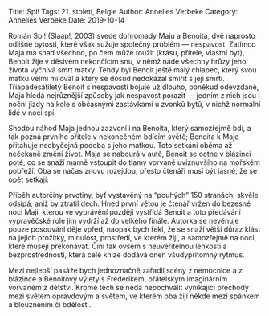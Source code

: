 Title: Spi!
Tags: 21. století, Belgie
Author: Annelies Verbeke
Category: Annelies Verbeke
Date: 2019-10-14

Román Spi! (Slaap!, 2003) svede dohromady Maju a Benoita, dvě naprosto odlišné bytosti, které však sužuje společný problém — nespavost. Zatímco Maja má snad všechno, po čem může toužit (krásu, přítele, vlastní byt), Benoit žije v děsivém nekončícím snu, v němž nade všechny hrůzy jeho života vyčnívá smrt matky. Tehdy byl Benoit ještě malý chlapec, který svou matku velmi miloval a který se dosud nedokázal smířit s její smrtí. Třiapadesátiletý Benoit s nespavostí bojuje už dlouho, poněkud odevzdaně, Maja hledá nejrůznější způsoby jak nespavost porazit — jedním z nich jsou i noční jízdy na kole s občasnými zastávkami u zvonků bytů, v nichž normální lidé v noci spí.

Shodou náhod Maja jednou zazvoní i na Benoita, který samozřejmě bdí, a tak pozná prvního přítele v nekonečném bdícím světě; Benoita k Maje přitahuje neobyčejná podoba s jeho matkou. Toto setkání oběma až nečekaně změní život. Maja se nabourá v autě, Benoit se octne v blázinci poté, co se snaží marně vstoupit do tlamy vorvaně uvíznuvšího na mořském pobřeží. Oba se načas znovu rozejdou, přesto čtenáři musí být jasné, že se opět setkají.

Příběh autorčiny prvotiny, byť vystavěný na “pouhých” 150 stranách, skvěle odsípá, aniž by ztratil dech. Hned první větou je čtenář vržen do bezesné noci Maji, kterou ve vyprávění později vystřídá Benoit a toto předávání vypravěčské role jim vydrží až do velkého finále. Autorka se nevěnuje pouze posouvání děje vpřed, naopak bych řekl, že se snaží větší důraz klást na jejich prožitky, minulost, prostředí, ve kterém žijí, a samozřejmě na noci, které musejí překonávat. Činí tak ovšem s neuvěřitelnou lehkostí a bezprostředností, která celé knize dodává onen všudypřítomný rytmus.

Mezi nejlepší pasáže bych jednoznačně zařadil scény z nemocnice a z blázince a Benoitovy výlety s Frederikem, přátelským imaginárním vorvaněm z dětství. Kromě těch se nedá nepochválit vynikající přechody mezi světem opravdovým a světem, ve kterém oba žijí někde mezi spánkem a blouzněním či bdělostí.

